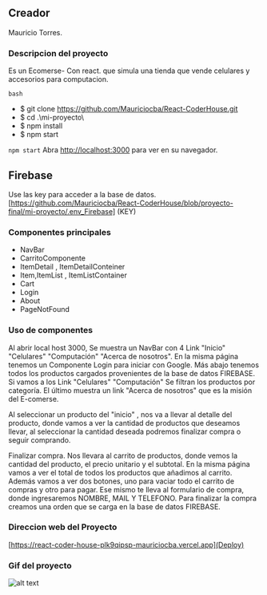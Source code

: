 ## Creador

Mauricio Torres. 

### Descripcion del proyecto
Es un Ecomerse- Con react.
que simula una tienda que vende celulares y accesorios para computacion.

`bash`
- $ git clone https://github.com/Mauriciocba/React-CoderHouse.git
- $ cd .\mi-proyecto\
- $ npm install
- $ npm start

`npm start`
Abra [http://localhost:3000](http://localhost:3000) para ver en su navegador.

## Firebase

Use las key para acceder a la base de datos. 
[https://github.com/Mauriciocba/React-CoderHouse/blob/proyecto-final/mi-proyecto/.env_Firebase] (KEY)

### Componentes principales

- NavBar 
- CarritoComponente
- ItemDetail , ItemDetailConteiner
- Item,ItemList , ItemListContainer
- Cart
- Login
- About
- PageNotFound

### Uso de componentes

Al abrir local host 3000, Se muestra un NavBar con 4 Link "Inicio" "Celulares" "Computación" "Acerca de nosotros". En la misma página tenemos un Componente Login para iniciar con Google. Más abajo tenemos todos los productos cargados provenientes de la base de datos FIREBASE. 
Si vamos a los Link "Celulares" "Computación" Se filtran los productos por categoría. El último muestra un link "Acerca de nosotros" que es la misión del E-comerse.

Al seleccionar un producto del "inicio" , nos va a llevar al detalle del producto, donde vamos a ver la cantidad de productos que deseamos llevar, al seleccionar la cantidad deseada podremos finalizar compra o seguir comprando. 

Finalizar compra. Nos llevara al carrito de productos, donde vemos la cantidad del producto, el precio unitario y el subtotal. En la misma página vamos a ver el total de todos los productos que añadimos al carrito. Además vamos a ver dos botones, uno para vaciar todo el carrito de compras y otro para pagar. Ese mismo te lleva al formulario de compra, donde ingresaremos NOMBRE, MAIL Y TELEFONO. Para finalizar la compra creamos una orden que se carga en la base de datos FIREBASE. 

### Direccion web del Proyecto 
 [https://react-coder-house-plk9qipsp-mauriciocba.vercel.app](Deploy)
 
### Gif del proyecto

![alt text](./public/imagenes/miProyecto.gif "Mi Proyecto")

